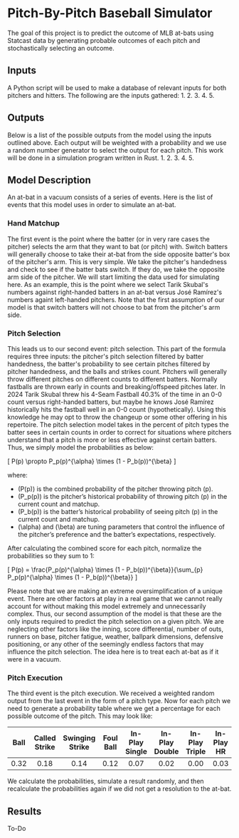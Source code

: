 # Pitch-By-Pitch Baseball Simulator
The goal of this project is to predict the outcome of MLB at-bats using Statcast data by generating probable outcomes of each pitch and stochastically selecting an outcome.

## Inputs
A Python script will be used to make a database of relevant inputs for both pitchers and hitters. The following are the inputs gathered:
1. 
2. 
3. 
4. 
5. 

## Outputs
Below is a list of the possible outputs from the model using the inputs outlined above. Each output will be weighted with a probability and we use a random number generator to select the output for each pitch. This work will be done in a simulation program written in Rust.
1. 
2. 
3. 
4. 
5. 

## Model Description
An at-bat in a vacuum consists of a series of events. Here is the list of events that this model uses in order to simulate an at-bat.

### Hand Matchup
The first event is the point where the batter (or in very rare cases the pitcher) selects the arm that they want to bat (or pitch) with. Switch batters will generally choose to take their at-bat from the side opposite batter's box of the pitcher's arm. This is very simple. We take the pitcher's handedness and check to see if the batter bats switch. If they do, we take the opposite arm side of the pitcher. We will start limiting the data used for simulating here. As an example, this is the point where we select Tarik Skubal's numbers against right-handed batters in an at-bat versus José Ramírez's numbers againt left-handed pitchers. Note that the first assumption of our model is that switch batters will not choose to bat from the pitcher's arm side.

### Pitch Selection
This leads us to our second event: pitch selection. This part of the formula requires three inputs: the pitcher's pitch selection filtered by batter handedness, the batter's probability to see certain pitches filtered by pitcher handedness, and the balls and strikes count. Pitchers will generally throw different pitches on different counts to different batters. Normally fastballs are thrown early in counts and breaking/offspeed pitches later. In 2024 Tarik Skubal threw his 4-Seam Fastball 40.3% of the time in an 0-0 count versus right-handed batters, but maybe he knows José Ramírez historically hits the fastball well in an 0-0 count (hypothetically). Using this knowledge he may opt to throw the changeup or some other offering in his repertoire. The pitch selection model takes in the percent of pitch types the batter sees in certain counts in order to correct for situations where pitchers understand that a pitch is more or less effective against certain batters. Thus, we simply model the probabilities as below:

\[
P(p) \propto P_p(p)^{\alpha} \times (1 - P_b(p))^{\beta}
\]

where:

- \(P(p)\) is the combined probability of the pitcher throwing pitch \(p\).
- \(P_p(p)\) is the pitcher’s historical probability of throwing pitch \(p\) in the current count and matchup.
- \(P_b(p)\) is the batter’s historical probability of seeing pitch \(p\) in the current count and matchup.
- \(\alpha\) and \(\beta\) are tuning parameters that control the influence of the pitcher’s preference and the batter’s expectations, respectively.

After calculating the combined score for each pitch, normalize the probabilities so they sum to 1:

\[
P(p) = \frac{P_p(p)^{\alpha} \times (1 - P_b(p))^{\beta}}{\sum_{p} P_p(p)^{\alpha} \times (1 - P_b(p))^{\beta}}
\]

Please note that we are making an extreme oversimplification of a unique event. There are other factors at play in a real game that we cannot really account for without making this model extremely and unnecessarily complex. Thus, our second assumption of the model is that these are the only inputs required to predict the pitch selection on a given pitch. We are neglecting other factors like the inning, score differential, number of outs, runners on base, pitcher fatigue, weather, ballpark dimensions, defensive positioning, or any other of the seemingly endless factors that may influence the pitch selection. The idea here is to treat each at-bat as if it were in a vacuum.

### Pitch Execution
The third event is the pitch execution. We received a weighted random output from the last event in the form of a pitch type. Now for each pitch we need to generate a probability table where we get a percentage for each possible outcome of the pitch. This may look like:

| Ball            | Called Strike   | Swinging Strike | Foul Ball       | In-Play Single  | In-Play Double  | In-Play Triple  | In-Play HR      | In-Play Out     |
|:---------------:|:---------------:|:---------------:|:---------------:|:---------------:|:---------------:|:---------------:|:---------------:|:---------------:|
| 0.32            | 0.18            | 0.14            | 0.12            | 0.07            | 0.02            | 0.00            | 0.03            | 0.12            |

We calculate the probabilities, simulate a result randomly, and then recalculate the probabilities again if we did not get a resolution to the at-bat.

## Results
To-Do
